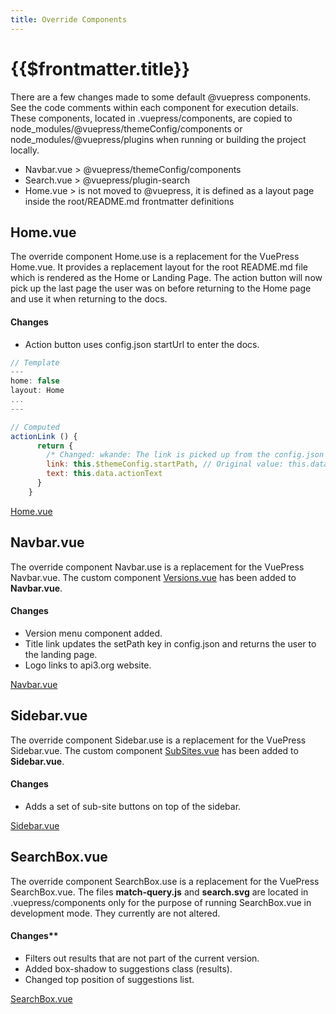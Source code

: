 ```yaml
---
title: Override Components
---
```


# {{$frontmatter.title}}

<TocHeader />
<TOC class="table-of-contents" :include-level="[2,3]" />

There are a few changes made to some default @vuepress components. See the code comments within each component for execution details. These components, located in .vuepress/components, are copied to node_modules/@vuepress/themeConfig/components or node_modules/@vuepress/plugins when running or building the project locally.

- Navbar.vue > @vuepress/themeConfig/components
- Search.vue > @vuepress/plugin-search
- Home.vue > is not moved to @vuepress, it is defined as a layout page inside the root/README.md frontmatter definitions


## Home.vue

The override component Home.use is a replacement for the VuePress Home.vue. It provides a replacement layout for the root README.md file which is rendered as the Home or Landing Page. The action button will now pick up the last page the user was on before returning to the Home page and use it when returning to the docs.

#### Changes

- Action button uses config.json startUrl to enter the docs.

```js
// Template
---
home: false
layout: Home
...
---

// Computed
actionLink () {
      return {
        /* Changed: wkande: The link is picked up from the config.json file which is set by the title in the Navbar. */
        link: this.$themeConfig.startPath, // Original value: this.data.actionLink,
        text: this.data.actionText
      }
    }
```

[Home.vue](https://github.com/api3dao/api3-docs/blob/stage/docs/.vuepress/components/Home.vue)

## Navbar.vue

The override component Navbar.use is a replacement for the VuePress Navbar.vue. The custom component [Versions.vue](./custom-components.md#versions-vue-and-versionsmodal-vue) has been added to **Navbar.vue**.


#### Changes

- Version menu component added.
- Title link updates the setPath key in config.json and returns the user to the landing page.
- Logo links to api3.org website.

[Navbar.vue](https://github.com/api3dao/api3-docs/blob/stage/docs/.vuepress/components/Navbar.vue)

## Sidebar.vue

The override component Sidebar.use is a replacement for the VuePress Sidebar.vue. The custom component [SubSites.vue](./custom-components.md#subsite-vue) has been added to **Sidebar.vue**.


#### Changes

- Adds a set of sub-site buttons on top of the sidebar.

[Sidebar.vue](https://github.com/api3dao/api3-docs/blob/stage/docs/.vuepress/components/Sidebar.vue)

## SearchBox.vue

The override component SearchBox.use is a replacement for the VuePress SearchBox.vue. The files **match-query.js** and **search.svg** are located in .vuepress/components only for the purpose of running SearchBox.vue in development mode. They currently are not altered.

#### Changes**

- Filters out results that are not part of the current version.
- Added box-shadow to suggestions class (results).
- Changed top position of suggestions list.

[SearchBox.vue](https://github.com/api3dao/api3-docs/blob/stage/docs/.vuepress/components/SearchBox.vue)

